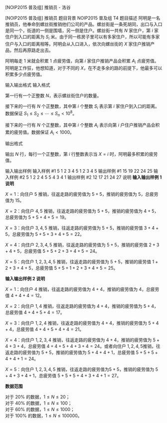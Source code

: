 



[NOIP2015 普及组] 推销员 - 洛谷














[NOIP2015 普及组] 推销员
题目背景
NOIP2015 普及组 T4
题目描述
阿明是一名推销员，他奉命到螺丝街推销他们公司的产品。螺丝街是一条死胡同，出口与入口是同一个，街道的一侧是围墙，另一侧是住户。螺丝街一共有 $N$ 家住户，第 $i$ 家住户到入口的距离为 $S_i$ 米。由于同一栋房子里可以有多家住户，所以可能有多家住户与入口的距离相等。阿明会从入口进入，依次向螺丝街的 $X$ 家住户推销产品，然后再原路走出去。

阿明每走 $1$ 米就会积累 $1$ 点疲劳值，向第 $i$ 家住户推销产品会积累 $A_i$ 点疲劳值。阿明是工作狂，他想知道，对于不同的 $X$，在不走多余的路的前提下，他最多可以积累多少点疲劳值。

输入输出格式
输入格式

第一行有一个正整数 $N$，表示螺丝街住户的数量。

接下来的一行有 $N$ 个正整数，其中第 $i$ 个整数 $S_i$ 表示第 $i$ 家住户到入口的距离。数据保证 $S_1 \le S_2 \le \cdots \le S_n <10^8$。

接下来的一行有 $N$ 个正整数，其中第 $i$ 个整数 $A_i$ 表示向第 $i$ 户住户推销产品会积累的疲劳值。数据保证 $A_i<1000$。

输出格式

输出 $N$ 行，每行一个正整数，第 $i$ 行整数表示当 $X=i$ 时，阿明最多积累的疲劳值。

输入输出样例
输入样例 #1
5
1 2 3 4 5
1 2 3 4 5
输出样例 #1
15
19
22
24
25
输入样例 #2
5
1 2 2 4 5
5 4 3 4 1
输出样例 #2
12
17
21
24
27
说明
**输入输出样例 1 说明**

$X=1$：向住户 $5$ 推销，往返走路的疲劳值为 $5+5$，推销的疲劳值为 $5$，总疲劳值为 $15$。

$X=2$：向住户 $4,5$ 推销，往返走路的疲劳值为 $5+5$，推销的疲劳值为 $4+5$，总疲劳值为 $5+5+4+5=19$。

$X=3$：向住户 $3,4,5$ 推销，往返走路的疲劳值为 $5+5$，推销的疲劳值 $3+4+5$，总疲劳值为 $5+5+3+4+5=22$。

$X=4$：向住户 $2,3,4,5$ 推销，往返走路的疲劳值为 $5+5$，推销的疲劳值 $2+3+4+5$，总疲劳值 $5+5+2+3+4+5=24$。

$X=5$：向住户 $1,2,3,4,5$ 推销，往返走路的疲劳值为 $5+5$，推销的疲劳值 $1+2+3+4+5$，总疲劳值 $5+5+1+2+3+4+5=25$。


**输入输出样例 2 说明**

$X=1$：向住户 $4$ 推销，往返走路的疲劳值为 $4+4$，推销的疲劳值为 $4$，总疲劳值 $4+4+4=12$。

$X=2$：向住户 $1,4$ 推销，往返走路的疲劳值为 $4+4$，推销的疲劳值为 $5+4$，总疲劳值 $4+4+5+4=17$。

$X=3$：向住户 $1,2,4$ 推销，往返走路的疲劳值为 $4+4$，推销的疲劳值为 $5+4+4$，总疲劳值 $4+4+5+4+4=21$。

$X=4$：向住户 $1,2,3,4$ 推销，往返走路的疲劳值为 $4+4$，推销的疲劳值为 $5+4+3+4$，总疲劳值 $4+4+5+4+3+4=24$。或者向住户 $1,2,4,5$推销，往返走路的疲劳值为 $5+5$，推销的疲劳值为 $5+4+4+1$，总疲劳值 $5+5+5+4+4+1=24$。

$X=5$：向住户 $1,2,3,4,5$ 推销，往返走路的疲劳值为$5+5$，推销的疲劳值为 $5+4+3+4+1$，总疲劳值 $5+5+5+4+3+4+1=27$。

**数据范围**

对于 $20\%$ 的数据，$1 \le N \le20$；  
对于 $40\%$ 的数据，$1\le N \le 100$；  
对于 $60\%$ 的数据，$1 \le N \le 1000$；  
对于 $100\%$ 的数据，$1 \le N \le 100000$。







